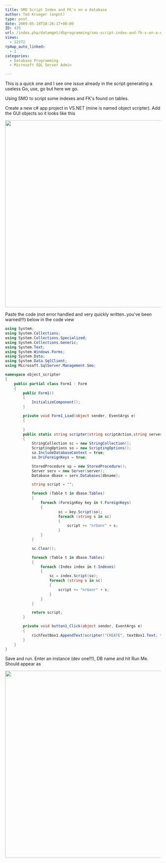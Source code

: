 ```yaml
---
title: SMO Script Index and FK's on a database
author: Ted Krueger (onpnt)
type: post
date: 2009-05-18T18:26:17+00:00
ID: 435
url: /index.php/datamgmt/dbprogramming/smo-script-index-and-fk-s-on-a-database/
views:
  - 12272
rp4wp_auto_linked:
  - 1
categories:
  - Database Programming
  - Microsoft SQL Server Admin

---
```

This is a quick one and I see one issue already in the script generating a useless Go, use, go but here we go.

Using SMO to script some indexes and FK's found on tables.

Create a new c# app project in VS.NET (mine is named object scripter). Add the GUI objects so it looks like this

<div class="image_block">
  <img src="/wp-content/uploads/blogs/DataMgmt//smo_1.gif" alt="" title="" width="770" height="603" />
</div>

Paste the code (not error handled and very quickly written..you've been warned!!!) below in the code view

```csharp
using System;
using System.Collections;
using System.Collections.Specialized;
using System.Collections.Generic;
using System.Text;
using System.Windows.Forms;
using System.Data;
using System.Data.SqlClient;
using Microsoft.SqlServer.Management.Smo;

namespace object_scripter
{
    public partial class Form1 : Form
    {
        public Form1()
        {
            InitializeComponent();
        }

        private void Form1_Load(object sender, EventArgs e)
        {
            
        }
        public static string scripter(string scriptAction,string server, string dbname)
        {
            StringCollection sc = new StringCollection();
            ScriptingOptions so = new ScriptingOptions();
            so.IncludeDatabaseContext = true;
            so.DriForeignKeys = true;

            StoredProcedure sp = new StoredProcedure();
            Server serv = new Server(server);
            Database dbase = serv.Databases[dbname];

            string script = "";

            foreach (Table t in dbase.Tables)
            {
                foreach (ForeignKey key in t.ForeignKeys) 
                {
                        sc = key.Script(so);
                        foreach (string s in sc)
                        {
                            script += "nrGonr" + s;
                        }
                }
            }

            sc.Clear();

            foreach (Table t in dbase.Tables)
            {
                foreach (Index index in t.Indexes)
                {
                    sc = index.Script(so);
                    foreach (string s in sc)
                    {
                        script += "nrGonr" + s;
                    }
                }
            }

            return script;
        }

        private void button1_Click(object sender, EventArgs e)
        {
            richTextBox1.AppendText(scripter("CREATE", textBox1.Text, textBox2.Text));
        }
    }
}
```
Save and run. Enter an instance (dev one!!!), DB name and hit Run Me. Should appear as

<div class="image_block">
  <img src="/wp-content/uploads/blogs/DataMgmt//smo_2.gif" alt="" title="" width="770" height="603" />
</div>
